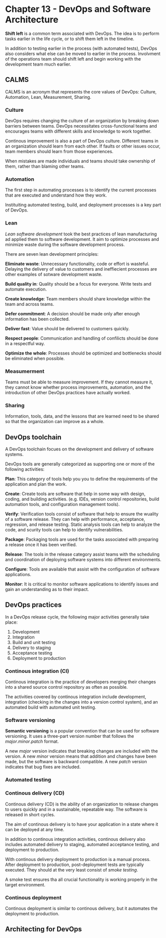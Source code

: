 # Chapter 13 - DevOps and Software Architecture

**Shift left** is a common term associated with DevOps. The idea is to
perform tasks earlier in the life cycle, or to shift them left in the timeline.

In addition to testing earlier in the process (with automated tests),
DevOps also considers what else can be moved to earlier in the process.
Involvment of the operations team should shift left and begin working with the development team much earlier.

## CALMS

CALMS is an acronym that represents the core values of DevOps: Culture,
Automation, Lean, Measurement, Sharing.

### Culture

DevOps requires changing the culture of an organization by breaking down
barriers between teams. DevOps necessitates cross-functional teams and
encourages teams with different skills and knowledge to work together.

Continous improvement is also a part of DevOps culture. Different teams in an
organization should learn from each other. If faults or other issues occur,
team members should learn from those experiences.

When mistakes are made individuals and teams should take ownership of them,
rather than blaming other teams.

### Automation

The first step in automating processes is to identify the current processes that
are executed and understand how they work.

Instituiting automated testing, build, and deployment processes is a key part of
DevOps.

### Lean

*Lean software development* took the best practices of lean manufacturing
ad applied them to software development.
It aim to optimize processes and minimize waste during the software
development process.

There are seven lean development principles:

**Eliminate waste**: Unnecessary functionality, code or effort is wasteful.
    Delaying the delivery of value to customers and ineffiecient processes are
    other examples of sotware development waste.

**Build quality in**: Quality should be a focus for everyone. Write tests and
    automate execution.

**Create knowledge**: Team members should share knowledge within the team and
    across teams.

**Defer commitment**: A decision should be made only after enough information
    has been collected.

**Deliver fast**: Value should be delivered to customers quickly.

**Respect people**: Communication and handling of confilicts should be done
    in a respectful way.

**Optimize the whole**: Processes should be optimized and bottlenecks should
    be eliminated when possible.

### Measumerment

Teams must be able to measure improvement. If they cannot measure it, they
cannot know whether process improvements, automation, and the introduction of
other DevOps practices have actually worked.

### Sharing

Information, tools, data, and the lessons that are learned need to be shared so
that the organization can improve as a whole.

## DevOps toolchain

A DevOps toolchain focues on the development and delivery of software systems.

DevOps tools are generally categorized as supporting one or more of the following
activities:

**Plan**: This category of tools help you you to define the requirements
    of the application and plan the work.

**Create**: Create tools are software that help in some way with design, coding,
    and building activities. (e.g. IDEs, version control repositories,
    build automation tools, and configuration management tools).

**Verify**: Verification tools consist of software that help to ensure the
    wuality of a software release. They can help with performance, acceptance,
    regression, and release testing. Static analysis tools can help to analyze
    the code, and scurity tools can help to identify vulnerabilities.

**Package**: Packaging tools are used for the tasks associated with preparing
    a release once it has been verified.

**Release**: The tools in the release category assist teams with the scheduling
    and coordination of deploying software systems into different environments.

**Configure**: Tools are available that assist with the configuration of
    software applications.

**Monitor**: It is critical to monitor software applications to identify issues
    and gain an understanding as to their impact.

## DevOps practices

In a DevOps release cycle, the following major activities generally take place:

1. Development
2. Integration
3. Build and unit testing
4. Delivery to staging
5. Acceptance testing
6. Deployment to production

### Continous integration (CI)

Continous integration is the practice of developers merging their changes
into a shared source control repository as often as possible.

The activities covered by continous integration include development,
integration (checking in the changes into a version control system),
and an automated build with automated unit testing.

### Software versioning

**Semantic versioning** is a popular convention that can be used for software
versioning. It uses a three-part version number that follows the
*major*.*minor*.*patch* format.

A new *major* version indicates that breaking changes are included with the
version. A new *minor* version means that addition and changes have been made, but
the software is backward compatible. A new *patch* version indicates that bug 
fixes are included.

### Automated testing

### Continous delivery (CD)

Continous delivery (CD) is the ability of an organization to release changes to
users quickly and in a sustainable, repeatable way. The software is released
in short cycles.

The aim of continous delivery is to have your application in a state where 
it can be deployed at any time.

In addition to continous integration activities, continous delivery also includes
automated delivery to staging, automated acceptance testing, and deployment
to production.

With continous delivery deployment to production is a manual process.
After deployment to production, post-deployment tests are typically executed.
They should at the very least consist of *smoke testing*.

A smoke test ensures tha all crucial functionality is working properly in the target environment.

### Continous deployment

Continous deployment is similar to continous delivery, but it automates the
deployment to production.

## Architecting for DevOps

